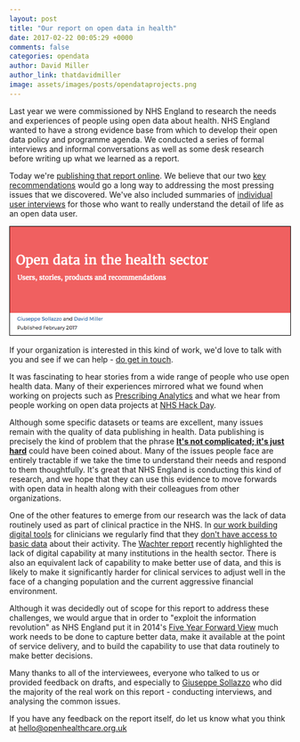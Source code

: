 ```yaml
---
layout: post
title: "Our report on open data in health"
date: 2017-02-22 00:05:29 +0000
comments: false
categories: opendata
author: David Miller
author_link: thatdavidmiller
image: assets/images/posts/opendataprojects.png
---
```

Last year we were commissioned by NHS England to research the needs and experiences of people
using open data about health. NHS England wanted to have a strong evidence base from which to
develop their open data policy and programme agenda. We conducted a series of formal interviews
and informal conversations as well as some desk research before writing up what we learned as a
report.

Today we're [publishing that report online](/open-data-in-the-health-sector/).
We believe that our two [key recommendations](/open-data-in-the-health-sector/#recommendations)
would go a long way to addressing the most pressing issues that we discovered.
We've also included summaries of [individual user interviews](/open-data-in-the-health-sector/#interviews)
for those who want to really understand the detail of life as an open data user.

<div class="post-thumb">
    <a href="/open-data-in-the-health-sector/">
        <img class="img-responsive" src="/assets/images/posts/report.heading.png" alt="" style="border: 1px solid black;"/>
    </a>
</div><!--//post-thumb-->


If your organization is interested in this kind of work, we'd love to talk with you and see if
we can help - [do get in touch](mailto:hello@openhealthcare.org.uk).

It was fascinating to hear stories from a wide range of people who use open health data. Many of their
experiences mirrored what we found when working on projects such as
[Prescribing Analytics](http://www.prescribinganalytics.com) and
what we hear from people working on open data projects at [NHS Hack Day](http://nhshackday.com).

Although some specific datasets or teams are excellent, many issues remain with the quality of data
publishing in health. Data publishing is precisely the kind of problem that the phrase
<strong>[It's not complicated; it's just hard](http://russelldavies.typepad.com/planning/2013/01/its-not-complicated-its-just-hard.html)</strong> could have been coined about. Many of the issues people face are entirely tractable if we
take the time to understand their needs and respond to them thoughtfully. It's great that NHS England
is conducting this kind of research, and we hope that they can use this evidence to move forwards with
open data in health along with their colleagues from other organizations.

One of the other features to emerge from our research was the lack of data routinely used as part of
clinical practice in the NHS. In [our work building digital tools](/case-studies/returning-travellers/)
for clinicians we regularly find that they
[don't have access to basic data](/blog/2016/06/06/big-problems-in-health-tech-that-get-us-excited/)
about their activity. The [Wachter report](https://www.gov.uk/government/publications/using-information-technology-to-improve-the-nhs/making-it-work-harnessing-the-power-of-health-information-technology-to-improve-care-in-england)
recently highlighted the lack of digital capability at many institutions in the health sector. There
is also an equivalent lack of capability to make better use of data, and this is likely to make it
significantly harder for clinical services to adjust well in the face of a changing population and
the current aggressive financial environment.

Although it was decidedly out of scope for this report to address these challenges, we would argue that
in order to "exploit the information revolution" as NHS England put it in 2014's
[Five Year Forward View](https://www.england.nhs.uk/wp-content/uploads/2014/10/5yfv-web.pdf) much work needs
to be done to capture better data, make it available at the point of service delivery, and to build the
capability to use that data routinely to make better decisions.

Many thanks to all of the interviewees, everyone who talked to us or provided feedback on drafts,
and especially to [Giuseppe Sollazzo](http://twitter.com/puntofisso) who did the majority of the real work on
this report - conducting interviews, and analysing the common issues.

If you have any feedback on the report itself, do let us know what you think at
[hello@openhealthcare.org.uk](mailto:hello@openhealthcare.org.uk)
